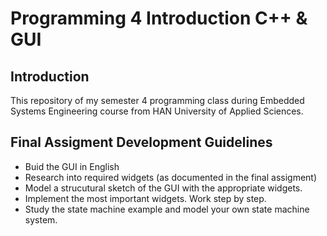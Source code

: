 # Programming 4 Introduction C++ & GUI
## Introduction
This repository of my semester 4 programming class during Embedded Systems Engineering course from HAN University of Applied Sciences.


## Final Assigment Development Guidelines
- Buid the GUI in English
- Research into required widgets (as documented in the final assigment)
- Model a strucutural sketch of the GUI with the appropriate widgets.
- Implement the most important widgets. Work step by step.
- Study the state machine example and model your own state machine system.
